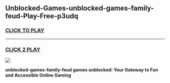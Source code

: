 
## Unblocked-Games-unblocked-games-family-feud-Play-Free-p3udq
<h3>
<a href="https://premium76.site?title=unblocked-games-family-feud&ref=20A">CLICK TO PLAY</a></h3>
<hr>

<h3>
<a href="https://premium76.site?title=unblocked-games-family-feud&ref=20A">CLICK 2 PLAY</a>
  
</h3>

<a href="https://premium76.site?title=unblocked-games-family-feud&ref=20A"><img src="https://clearcache.store/games.png"></a>


**unblocked-games-family-feud games unblocked: Your Gateway to Fun and Accessible Online Gaming**
